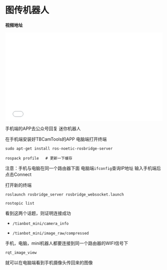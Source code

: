 # 图传机器人

**视频地址**

<div style="position: relative; padding-bottom: 56.25%; height: 0;">
  <iframe src="//player.bilibili.com/player.html?aid=379689620&bvid=BV1sZ4y19796&cid=455563477&p=1&autoplay=0" frameborder="no" scrolling="no" 
    style="position: absolute; top: 0; left: 0; width: 100%; height: 100%;"></iframe>
</div>

手机端的APP去公众号回复 迷你机器人

在手机端安装好TBCamTools的APP
电脑端打开终端

```shell
sudo apt-get install ros-noetic-rosbridge-server
```

```shell
rospack profile   # 更新一下缓存
```

注意：手机与电脑在同一个路由器下面
电脑端`ifconfig`查询IP地址
输入手机端后点击Connect

打开新的终端
```shell
roslaunch rosbridge_server rosbridge_websocket.launch
```

```shell
rostopic list
```

看到这两个话题，则证明连接成功

- `/tianbot_mini/camera_info`

- `/tianbot_mini/image_raw/compressed`

手机，电脑，mini机器人都要连接到同一个路由器的WIFI信号下

`rqt_image_view`

就可以在电脑端看到手机摄像头传回来的图像